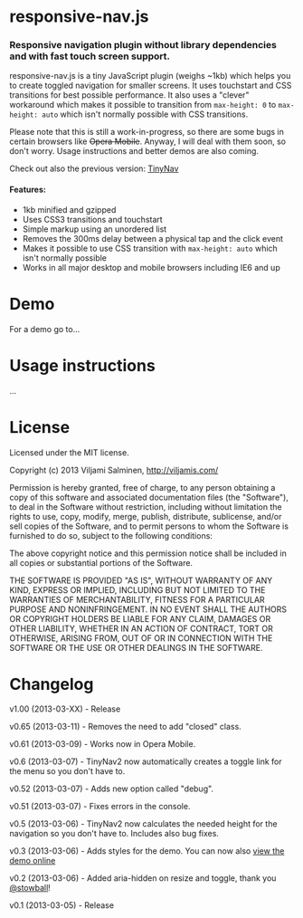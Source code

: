 # responsive-nav.js
### Responsive navigation plugin without library dependencies and with fast touch screen support.

responsive-nav.js is a tiny JavaScript plugin (weighs ~1kb) which helps you to create toggled navigation for smaller screens. It uses touchstart and CSS transitions for best possible performance. It also uses a "clever" workaround which makes it possible to transition from `max-height: 0` to `max-height: auto` which isn't normally possible with CSS transitions.

Please note that this is still a work-in-progress, so there are some bugs in certain browsers like <del>Opera Mobile</del>. Anyway, I will deal with them soon, so don't worry. Usage instructions and better demos are also coming.

Check out also the previous version: [TinyNav](http://tinynav.viljamis.com)

#### Features:
 * 1kb minified and gzipped
 * Uses CSS3 transitions and touchstart
 * Simple markup using an unordered list
 * Removes the 300ms delay between a physical tap and the click event
 * Makes it possible to use CSS transition with `max-height: auto` which isn't normally possible
 * Works in all major desktop and mobile browsers including IE6 and up



Demo
======

For a demo go to...


Usage instructions
======

...



License
======

Licensed under the MIT license.

Copyright (c) 2013 Viljami Salminen, http://viljamis.com/

Permission is hereby granted, free of charge, to any person obtaining a copy of this software and associated documentation files (the "Software"), to deal in the Software without restriction, including without limitation the rights to use, copy, modify, merge, publish, distribute, sublicense, and/or sell copies of the Software, and to permit persons to whom the Software is furnished to do so, subject to the following conditions:

The above copyright notice and this permission notice shall be included in all copies or substantial portions of the Software.

THE SOFTWARE IS PROVIDED "AS IS", WITHOUT WARRANTY OF ANY KIND, EXPRESS OR IMPLIED, INCLUDING BUT NOT LIMITED TO THE WARRANTIES OF MERCHANTABILITY, FITNESS FOR A PARTICULAR PURPOSE AND NONINFRINGEMENT. IN NO EVENT SHALL THE AUTHORS OR COPYRIGHT HOLDERS BE LIABLE FOR ANY CLAIM, DAMAGES OR OTHER LIABILITY, WHETHER IN AN ACTION OF CONTRACT, TORT OR OTHERWISE, ARISING FROM, OUT OF OR IN CONNECTION WITH THE SOFTWARE OR THE USE OR OTHER DEALINGS IN THE SOFTWARE.


Changelog
======

v1.00 (2013-03-XX) - Release

v0.65 (2013-03-11) - Removes the need to add "closed" class.

v0.61 (2013-03-09) - Works now in Opera Mobile.

v0.6 (2013-03-07) - TinyNav2 now automatically creates a toggle link for the menu so you don't have to.

v0.52 (2013-03-07) - Adds new option called "debug".

v0.51 (2013-03-07) - Fixes errors in the console.

v0.5 (2013-03-06) - TinyNav2 now calculates the needed height for the navigation so you don't have to. Includes also bug fixes.

v0.3 (2013-03-06) - Adds styles for the demo. You can now also [view the demo online](http://tinynav2.viljamis.com)

v0.2 (2013-03-06) - Added aria-hidden on resize and toggle, thank you [@stowball](https://github.com/stowball)!

v0.1 (2013-03-05) - Release
